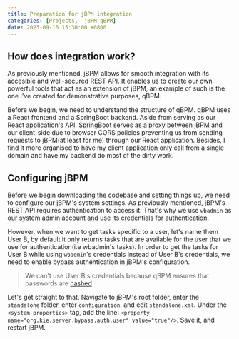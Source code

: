 ```yaml
---
title: Preparation for jBPM integration
categories: [Projects,  jBPM-qBPM]
date: 2023-09-16 15:30:00 +0800
---
```


## How does integration work?
As previously mentioned, jBPM allows for smooth integration with its accesible and well-secured REST API. It enables us to create our own powerful tools that act as an extension of jBPM, an example of such is the one I've created for demonstrative purposes, qBPM. 

Before we begin, we need to understand the structure of qBPM. qBPM uses a React frontend and a SpringBoot backend. Aside from serving as our React application's API, SpringBoot serves as a proxy between jBPM and our client-side due to browser CORS policies preventing us from sending requests to jBPM(at least for me) through our React application. Besides, I find it more organised to have my client application only call from a single domain and have my backend do most of the dirty work. 

## Configuring jBPM
Before we begin downloading the codebase and setting things up, we need to configure our jBPM's system settings. As previously mentioned, jBPM's REST API requires authentication to access it. That's why we use `wbadmin` as our system admin account and use its credentials for authentication. 

However, when we want to get tasks specific to a user, let's name them User B, by default it only returns tasks that are available for the user that we use for authentication(i.e wbadmin's tasks). In order to get the tasks for User B while using `wbadmin`'s credentials instead of User B's credentials, we need to enable bypass authentication in jBPM's configuration. 

> We can't use User B's credentials because qBPM ensures that passwords are [hashed](https://www.okta.com/blog/2019/03/what-are-salted-passwords-and-password-hashing/#:~:text=Password%20hashing%20is%20defined%20as,unintelligible%20to%20the%20bad%20actor)

Let's get straight to that. Navigate to jBPM's root folder, enter the `standalone` folder, enter `configuration`, and edit `standalone.xml`. Under the `<system-properties>` tag, add the line: `<property name="org.kie.server.bypass.auth.user" value="true"/>`. Save it, and restart jBPM.
